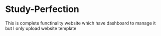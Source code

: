 # Study-Perfection
This is complete functinality website which have dashboard to manage it 
but I only upload website template
